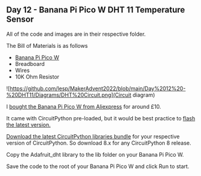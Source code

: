 ## Day 12 - Banana Pi Pico W DHT 11 Temperature Sensor

All of the code and images are in their respective folder.



The Bill of Materials is as follows
* [Banana Pi Pico W](https://www.aliexpress.com/item/1005004775634442.html)
* Breadboard
* Wires
* 10K Ohm Resistor

![https://github.com/lesp/MakerAdvent2022/blob/main/Day%2012%20-%20DHT11/Diagrams/DHT%20Circuit.png](Circuit diagram)

I [bought the Banana Pi Pico W from Aliexpress](https://www.aliexpress.com/item/1005004775634442.html) for around £10.


It came with CircuitPython pre-loaded, but it would be best practice to [flash the latest version.](https://circuitpython.org/board/bpi_picow_s3/)

[Download the latest CircuitPython libraries bundle](https://circuitpython.org/libraries) for your respective version of CircuitPython. So download 8.x for any CircuitPython 8 release.

Copy the Adafruit_dht library to the lib folder on your Banana Pi Pico W.

Save the code to the root of your Banana Pi Pico W and click Run to start.